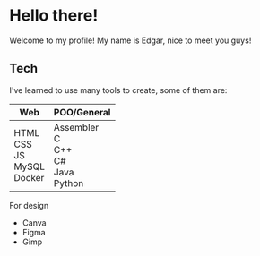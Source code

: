 # Hello there! 

Welcome to my profile! My name is Edgar, nice to meet you guys! 

## Tech

I've learned to use many tools to create, some of them are: 

|Web|POO/General|
|---|-----------|
|HTML <br> CSS <br> JS <br> MySQL <br> Docker|Assembler <br> C <br> C++ <br> C# <br> Java <br> Python|

For design
<ul>
  <li>Canva</li>
  <li>Figma</li>
  <li>Gimp</li>
</ul>
